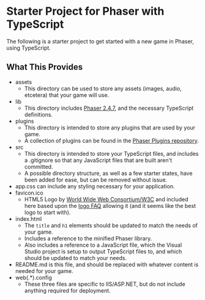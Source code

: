 # Starter Project for Phaser with TypeScript

The following is a starter project to get started with a new game in Phaser, using TypeScript.

## What This Provides

- assets
	- This directory can be used to store any assets (images, audio, etcetera) that your game will use.
- lib
	- This directory includes [Phaser 2.4.7](http://phaser.io/), and the necessary TypeScript definitions.
- plugins
	- This directory is intended to store any plugins that are used by your game.
	- A collection of plugins can be found in the [Phaser Plugins repository](https://github.com/photonstorm/phaser-plugins).
- src
	- This directory is intended to store your TypeScript files, and includes a .gitignore so that any JavaScript files that are built aren't committed.
	- A possible directory structure, as well as a few starter states, have been added for ease, but can be removed without issue.
- app.css can include any styling necessary for your application.
- favicon.ico
	- HTML5 Logo by [World Wide Web Consortium/W3C](http://www.w3.org/) and included here based upon the [logo FAQ](http://www.w3.org/html/logo/faq.html) allowing it (and it seems like the best logo to start with).
- index.html
	- The `title` and `h1` elements should be updated to match the needs of your game.
	- Includes a reference to the minified Phaser library.
	- Also includes a reference to a JavaScript file, which the Visual Studio project is setup to output TypeScript files to, and which should be updated to match your needs.
- README.md is this file, and should be replaced with whatever content is needed for your game.
- web(.*).config
	- These three files are specific to IIS/ASP.NET, but do not include anything required for deployment.
